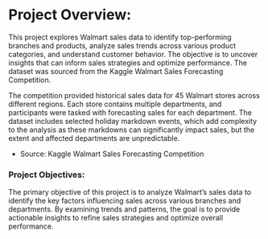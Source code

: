 # Project Overview:
This project explores Walmart sales data to identify top-performing branches and products, analyze sales trends across various product categories, 
and understand customer behavior. The objective is to uncover insights that can inform sales strategies and optimize performance. The dataset was sourced from the Kaggle Walmart Sales Forecasting Competition.

The competition provided historical sales data for 45 Walmart stores across different regions. Each store contains multiple departments, and participants were tasked with forecasting sales for each department. The dataset includes selected holiday markdown events, 
which add complexity to the analysis as these markdowns can significantly impact sales, but the extent and affected departments are unpredictable.
* Source: Kaggle Walmart Sales Forecasting Competition

### Project Objectives:
The primary objective of this project is to analyze Walmart’s sales data to identify the key factors influencing sales across various branches and departments. By examining trends and patterns, the goal is to provide actionable insights to refine sales strategies and optimize overall performance.

